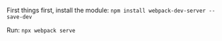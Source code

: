 First things first, install the module:
`npm install webpack-dev-server --save-dev`

Run:
`npx webpack serve`
